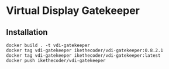 # Virtual Display Gatekeeper

## Installation

```
docker build . -t vdi-gatekeeper
docker tag vdi-gatekeeper ikethecoder/vdi-gatekeeper:0.8.2.1
docker tag vdi-gatekeeper ikethecoder/vdi-gatekeeper:latest
docker push ikethecoder/vdi-gatekeeper

```
